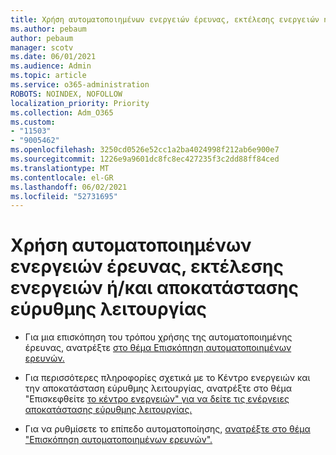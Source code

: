 ```yaml
---
title: Χρήση αυτοματοποιημένων ενεργειών έρευνας, εκτέλεσης ενεργειών ή/και αποκατάστασης εύρυθμης λειτουργίας
ms.author: pebaum
author: pebaum
manager: scotv
ms.date: 06/01/2021
ms.audience: Admin
ms.topic: article
ms.service: o365-administration
ROBOTS: NOINDEX, NOFOLLOW
localization_priority: Priority
ms.collection: Adm_O365
ms.custom:
- "11503"
- "9005462"
ms.openlocfilehash: 3250cd0526e52cc1a2ba4024998f212ab6e900e7
ms.sourcegitcommit: 1226e9a9601dc8fc8ec427235f3c2dd88ff84ced
ms.translationtype: MT
ms.contentlocale: el-GR
ms.lasthandoff: 06/02/2021
ms.locfileid: "52731695"
---
```

# <a name="using-automated-investigation-executing-actions-andor-remediation-actions"></a>Χρήση αυτοματοποιημένων ενεργειών έρευνας, εκτέλεσης ενεργειών ή/και αποκατάστασης εύρυθμης λειτουργίας

- Για μια επισκόπηση του τρόπου χρήσης της αυτοματοποιημένης έρευνας, ανατρέξτε [στο θέμα Επισκόπηση αυτοματοποιημένων ερευνών.](/microsoft-365/security/defender-endpoint/automated-investigations)

- Για περισσότερες πληροφορίες σχετικά με το Κέντρο ενεργειών και την αποκατάσταση εύρυθμης λειτουργίας, ανατρέξτε στο θέμα "Επισκεφθείτε [το κέντρο ενεργειών" για να δείτε τις ενέργειες αποκατάστασης εύρυθμης λειτουργίας.](/security/defender-endpoint/auto-investigation-action-center)

- Για να ρυθμίσετε το επίπεδο αυτοματοποίησης, [ανατρέξτε στο θέμα "Επισκόπηση αυτοματοποιημένων ερευνών".](/microsoft-365/security/defender-endpoint/automated-investigations)